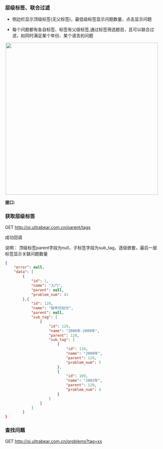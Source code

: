 ### 层级标签、联合过滤

- 侧边栏显示顶级标签(无父标签)，最低级标签显示问题数量，点击显示问题

- 每个问题都有各自标签、标签有父级标签,通过标签筛选题目，且可以联合过滤，如同时满足某个年份、某个语言的问题

<center><img src="http://qiniu.s001.xin/jzcba.jpg" width=500></center>

**接口:**

### 获取层级标签

GET http://oj.ultrabear.com.cn/parent/tags

成功回调

说明： 顶级标签parent字段为null，子标签字段为sub_tag，逐级嵌套，最后一层标签显示关联问题数量

```json
{
    "error": null,
    "data": [
        {
            "id": 1,
            "name": "入门",
            "parent": null,
            "problem_num": 41
        },{
            "id": 128,
            "name": "按年份划分",
            "parent": null,
            "sub_tag": [
                {
                    "id": 129,
                    "name": "2000年-2009年",
                    "parent": 128,
                    "sub_tag": [
                        {
                            "id": 110,
                            "name": "2000年",
                            "parent": 129,
                            "problem_num": 5
                        },
                        {
                            "id": 109,
                            "name": "2002年",
                            "parent": 129,
                            "problem_num": 4
                        }
                    ]
                }
            ]
        }
}
```

### 查找问题

GET http://oj.ultrabear.com.cn/problems?tag=xx



